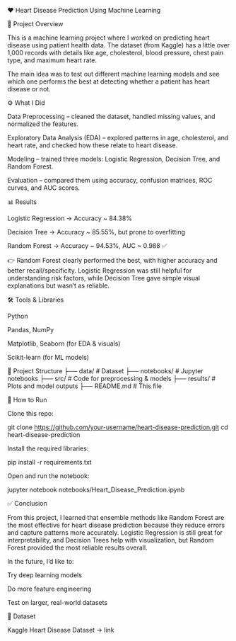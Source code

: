 ❤️ Heart Disease Prediction Using Machine Learning


📌 Project Overview

This is a machine learning project where I worked on predicting heart disease using patient health data. The dataset (from Kaggle) has a little over 1,000 records with details like age, cholesterol, blood pressure, chest pain type, and maximum heart rate.

The main idea was to test out different machine learning models and see which one performs the best at detecting whether a patient has heart disease or not.

⚙️ What I Did

Data Preprocessing – cleaned the dataset, handled missing values, and normalized the features.

Exploratory Data Analysis (EDA) – explored patterns in age, cholesterol, and heart rate, and checked how these relate to heart disease.

Modeling – trained three models: Logistic Regression, Decision Tree, and Random Forest.

Evaluation – compared them using accuracy, confusion matrices, ROC curves, and AUC scores.

📊 Results

Logistic Regression → Accuracy ~ 84.38%

Decision Tree → Accuracy ~ 85.55%, but prone to overfitting

Random Forest → Accuracy ~ 94.53%, AUC ~ 0.988 ✅

👉 Random Forest clearly performed the best, with higher accuracy and better recall/specificity. Logistic Regression was still helpful for understanding risk factors, while Decision Tree gave simple visual explanations but wasn’t as reliable.

🛠️ Tools & Libraries

Python

Pandas, NumPy

Matplotlib, Seaborn (for EDA & visuals)

Scikit-learn (for ML models)

📂 Project Structure
├── data/                # Dataset
├── notebooks/           # Jupyter notebooks
├── src/                 # Code for preprocessing & models
├── results/             # Plots and model outputs
├── README.md            # This file

🚀 How to Run

Clone this repo:

git clone https://github.com/your-username/heart-disease-prediction.git
cd heart-disease-prediction


Install the required libraries:

pip install -r requirements.txt


Open and run the notebook:

jupyter notebook notebooks/Heart_Disease_Prediction.ipynb

✅ Conclusion

From this project, I learned that ensemble methods like Random Forest are the most effective for heart disease prediction because they reduce errors and capture patterns more accurately. Logistic Regression is still great for interpretability, and Decision Trees help with visualization, but Random Forest provided the most reliable results overall.

In the future, I’d like to:

Try deep learning models

Do more feature engineering

Test on larger, real-world datasets

📌 Dataset

Kaggle Heart Disease Dataset → link

